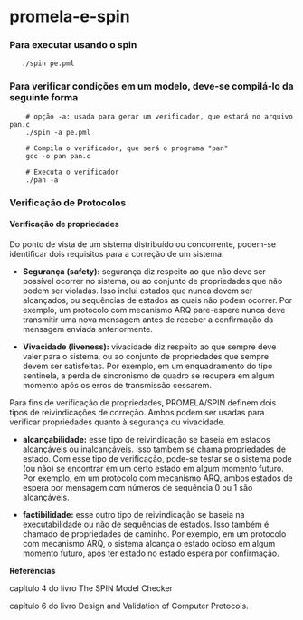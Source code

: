 # promela-e-spin

### Para executar usando o spin

```shell
   ./spin pe.pml
```

###  Para verificar condições em um modelo, deve-se compilá-lo da seguinte forma

```shell
    # opção -a: usada para gerar um verificador, que estará no arquivo pan.c
    ./spin -a pe.pml

    # Compila o verificador, que será o programa "pan"
    gcc -o pan pan.c

    # Executa o verificador
    ./pan -a
```
### Verificação de Protocolos

#### Verificação de propriedades

Do ponto de vista de um sistema distribuído ou concorrente, podem-se identificar dois requisitos para a correção de um sistema:

- **Segurança (safety):** segurança diz respeito ao que não deve ser possível ocorrer no sistema, ou ao conjunto de propriedades que não podem ser violadas. Isso inclui estados que nunca devem ser alcançados, ou sequências de estados as quais não podem ocorrer. Por exemplo, um protocolo com mecanismo ARQ pare-espere nunca deve transmitir uma nova mensagem antes de receber a confirmação da mensagem enviada anteriormente.

- **Vivacidade (liveness):** vivacidade diz respeito ao que sempre deve valer para o sistema, ou ao conjunto de propriedades que sempre devem ser satisfeitas. Por exemplo, em um enquadramento do tipo sentinela, a perda de sincronismo de quadro se recupera em algum momento após os erros de transmissão cessarem.


Para fins de verificação de propriedades, PROMELA/SPIN definem dois tipos de reivindicações de correção. Ambos podem ser usadas para verificar propriedades quanto à segurança ou vivacidade.

- **alcançabilidade:** esse tipo de reivindicação se baseia em estados alcançáveis ou inalcançáveis. Isso também se chama propriedades de estado. Com esse tipo de verificação, pode-se testar se o sistema pode (ou não) se encontrar em um certo estado em algum momento futuro. Por exemplo, em um protocolo com mecanismo ARQ, ambos estados de espera por mensagem com números de sequência 0 ou 1 são alcançáveis.

- **factibilidade:** esse outro tipo de reivindicação se baseia na executabilidade ou não de sequências de estados. Isso também é chamado de propriedades de caminho. Por exemplo, em um protocolo com mecanismo ARQ, o sistema alcança o estado ocioso em algum momento futuro, após ter estado no estado espera por confirmação.

**Referências**

capítulo 4 do livro The SPIN Model Checker

capítulo 6 do livro Design and Validation of Computer Protocols.
